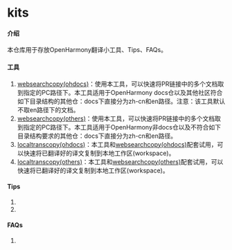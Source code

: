 # kits

#### 介绍
本仓库用于存放OpenHarmony翻译小工具、Tips、FAQs。


#### 工具

1.  [websearchcopy(ohdocs)](websearchcopy(ohdocs)/dist/websearchcopy.exe)：使用本工具，可以快速将PR链接中的多个文档取到指定的PC路径下。本工具适用于OpenHarmony docs仓以及其他社区符合如下目录结构的其他仓：docs下直接分为zh-cn和en路径。注意：该工具默认不取en路径下的文档。
2.  [websearchcopy(others)](websearchcopy(others)/dist/websearchcopynotdocs.exe)：使用本工具，可以快速将PR链接中的多个文档取到指定的PC路径下。本工具适用于OpenHarmony非docs仓以及不符合如下目录结构要求的其他仓：docs下直接分为zh-cn和en路径。
3.  [localtranscopy(ohdocs)](localtranscopy(ohdocs)/dist/localtranscopy.exe)：本工具和[websearchcopy(ohdocs)](websearchcopy(ohdocs)/dist/websearchcopy.exe)配套试用，可以快速将已翻译好的译文复制到本地工作区(workspace)。
4.  [localtranscopy(others)](localtranscopy(others)/dist/localtranscopynotdocs.exe)：本工具和[websearchcopy(others)](websearchcopy(others)/dist/websearchcopynotdocs.exe)配套试用，可以快速将已翻译好的译文复制到本地工作区(workspace)。

#### Tips

1.  
2.  


#### FAQs

1.  
